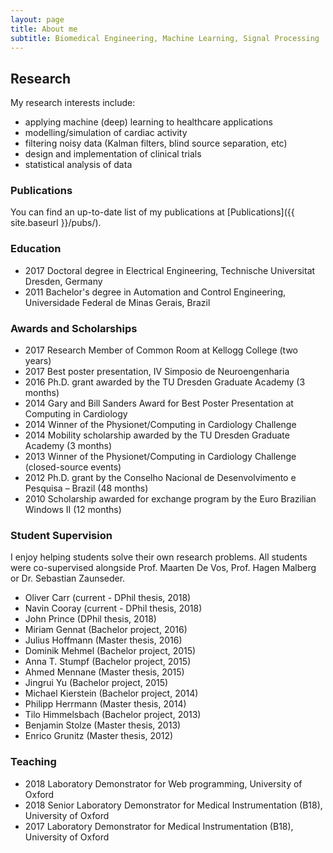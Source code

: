 ```yaml
---
layout: page
title: About me
subtitle: Biomedical Engineering, Machine Learning, Signal Processing
---
```


## Research
 
My research interests include:

- applying machine (deep) learning to healthcare applications
- modelling/simulation of cardiac activity
- filtering noisy data (Kalman filters, blind source separation, etc)
- design and implementation of clinical trials
- statistical analysis of data

### Publications

You can find an up-to-date list of my publications at [Publications]({{ site.baseurl }}/pubs/).


### Education

- 2017 Doctoral degree in Electrical Engineering, Technische Universitat Dresden, Germany
- 2011 Bachelor's degree in Automation and Control Engineering, Universidade Federal de Minas Gerais, Brazil

### Awards and Scholarships

- 2017 Research Member of Common Room at Kellogg College (two years)
- 2017 Best poster presentation, IV Simposio de Neuroengenharia
- 2016 Ph.D. grant awarded by the TU Dresden Graduate Academy (3 months)
- 2014 Gary and Bill Sanders Award for Best Poster Presentation at Computing in Cardiology
- 2014 Winner of the Physionet/Computing in Cardiology Challenge
- 2014 Mobility scholarship awarded by the TU Dresden Graduate Academy (3 months)
- 2013 Winner of the Physionet/Computing in Cardiology Challenge (closed-source events)
- 2012 Ph.D. grant by the Conselho Nacional de Desenvolvimento e Pesquisa – Brazil (48 months)
- 2010 Scholarship awarded for exchange program by the Euro Brazilian Windows II (12 months)


### Student Supervision
I enjoy helping students solve their own research problems. All students were co-supervised alongside Prof. Maarten De Vos, Prof. Hagen Malberg or Dr. Sebastian Zaunseder. 

- Oliver Carr (current - DPhil thesis, 2018)
- Navin Cooray (current - DPhil thesis, 2018)
- John Prince (DPhil thesis, 2018)
- Miriam Gennat (Bachelor project, 2016)
- Julius Hoffmann (Master thesis, 2016) 
- Dominik Mehmel (Bachelor project, 2015)
- Anna T. Stumpf (Bachelor project, 2015)
- Ahmed Mennane (Master thesis, 2015)
- Jingrui Yu (Bachelor project, 2015)
- Michael Kierstein (Bachelor project, 2014)
- Philipp Herrmann (Master thesis, 2014)
- Tilo Himmelsbach (Bachelor project, 2013)
- Benjamin Stolze (Master thesis, 2013)
- Enrico Grunitz (Master thesis, 2012)

### Teaching
- 2018 Laboratory Demonstrator for Web programming, University of Oxford
- 2018 Senior Laboratory Demonstrator for Medical Instrumentation (B18), University of Oxford
- 2017 Laboratory Demonstrator for Medical Instrumentation (B18), University of Oxford
